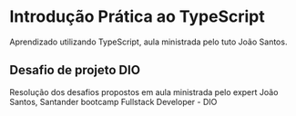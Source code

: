 # Introdução Prática ao TypeScript

Aprendizado utilizando TypeScript, aula ministrada pelo tuto João Santos.

## Desafio de projeto DIO

Resolução dos desafios propostos em aula ministrada pelo expert João Santos, Santander bootcamp Fullstack Developer - DIO

